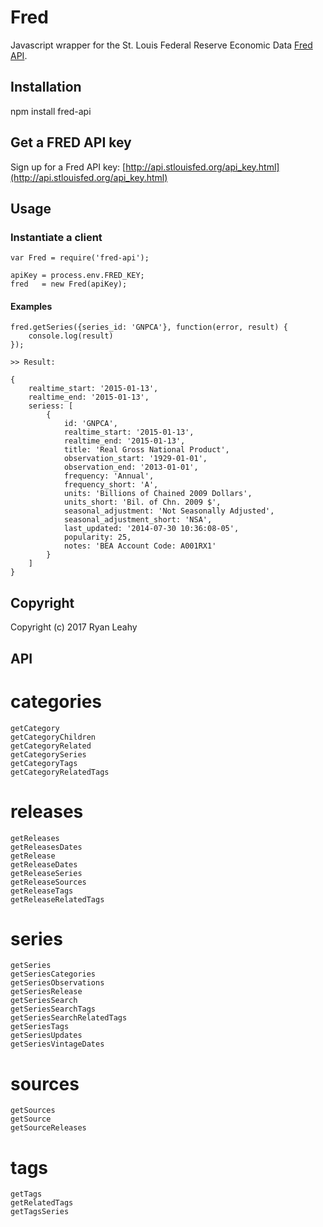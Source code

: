 # Fred

Javascript wrapper for the St. Louis Federal Reserve Economic Data [Fred API](http://api.stlouisfed.org/).

## Installation

   npm install fred-api

## Get a FRED API key

Sign up for a Fred API key: [http://api.stlouisfed.org/api_key.html](http://api.stlouisfed.org/api_key.html)

## Usage

### Instantiate a client

    var Fred = require('fred-api');

    apiKey = process.env.FRED_KEY;
    fred   = new Fred(apiKey);

#### Examples

    fred.getSeries({series_id: 'GNPCA'}, function(error, result) {
        console.log(result)
    });

    >> Result:

    {
        realtime_start: '2015-01-13',
        realtime_end: '2015-01-13',
        seriess: [
            {
                id: 'GNPCA',
                realtime_start: '2015-01-13',
                realtime_end: '2015-01-13',
                title: 'Real Gross National Product',
                observation_start: '1929-01-01',
                observation_end: '2013-01-01',
                frequency: 'Annual',
                frequency_short: 'A',
                units: 'Billions of Chained 2009 Dollars',
                units_short: 'Bil. of Chn. 2009 $',
                seasonal_adjustment: 'Not Seasonally Adjusted',
                seasonal_adjustment_short: 'NSA',
                last_updated: '2014-07-30 10:36:08-05',
                popularity: 25,
                notes: 'BEA Account Code: A001RX1'
            }
        ]
    }

## Copyright

Copyright (c) 2017 Ryan Leahy

## API

# categories

    getCategory
    getCategoryChildren
    getCategoryRelated
    getCategorySeries
    getCategoryTags
    getCategoryRelatedTags

# releases
    getReleases
    getReleasesDates
    getRelease
    getReleaseDates
    getReleaseSeries
    getReleaseSources
    getReleaseTags
    getReleaseRelatedTags

# series
    getSeries
    getSeriesCategories
    getSeriesObservations
    getSeriesRelease
    getSeriesSearch
    getSeriesSearchTags
    getSeriesSearchRelatedTags
    getSeriesTags
    getSeriesUpdates
    getSeriesVintageDates

# sources

    getSources
    getSource
    getSourceReleases

# tags

    getTags
    getRelatedTags
    getTagsSeries
